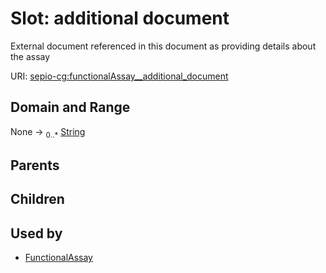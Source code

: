 
# Slot: additional document


External document referenced in this document as providing details about the assay

URI: [sepio-cg:functionalAssay__additional_document](http://purl.obolibrary.org/obo/SEPIOCG_functionalAssay__additional_document)


## Domain and Range

None &#8594;  <sub>0..\*</sub> [String](types/String.md)

## Parents


## Children


## Used by

 * [FunctionalAssay](FunctionalAssay.md)
